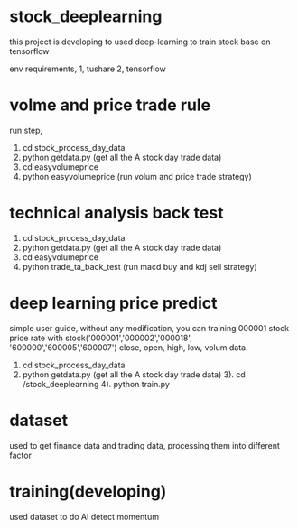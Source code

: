 # stock_deeplearning

this project is developing to used deep-learning to train stock base on tensorflow

env requirements,
1, tushare
2, tensorflow

# volme and price trade rule
run step,
1) cd stock_process_day_data
2) python getdata.py (get all the A stock day trade data)
3) cd easyvolumeprice
4) python easyvolumeprice (run volum and price trade strategy)

# technical analysis back test

1) cd stock_process_day_data
2) python getdata.py (get all the A stock day trade data)
3) cd easyvolumeprice
4) python trade_ta_back_test (run macd buy and kdj sell strategy)

# deep learning price predict

simple user guide, without any modification, you can training 000001 stock price rate with stock('000001','000002','000018', '600000','600005','600007')
close, open, high, low, volum data.

1) cd stock_process_day_data
2) python getdata.py (get all the A stock day trade data)
3). cd /stock_deeplearning
4). python train.py

# dataset
used to get finance data and trading data, processing them into different factor

# training(developing)
used dataset to do AI detect momentum

